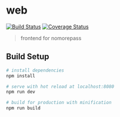 # web
[![Build Status](https://travis-ci.org/nomorepass/web.svg?branch=master)](https://travis-ci.org/nomorepass/web)
[![Coverage Status](https://coveralls.io/repos/github/nomorepass/web/badge.svg?branch=master)](https://coveralls.io/github/nomorepass/web?branch=master)

> frontend for nomorepass

## Build Setup

``` bash
# install dependencies
npm install

# serve with hot reload at localhost:8080
npm run dev

# build for production with minification
npm run build
```
